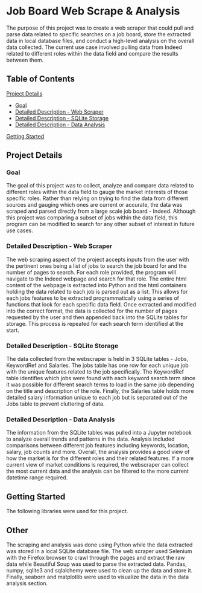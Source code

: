 # Job Board Web Scrape & Analysis

The purpose of this project was to create a web scraper that could pull and parse data related to specific searches on a job board, store the extracted data in local database files, and conduct a high-level analysis on the overall data collected. The current use case involved pulling data from Indeed related to different roles within the data field and compare the results between them.

## Table of Contents

[Project Details](#project-details)
  - [Goal](#goal)
  - [Detailed Description - Web Scraper](#detailed-description---web-scraper)
  - [Detailed Description - SQLite Storage](#detailed-description---sqlite-storage)
  - [Detailed Description - Data Analysis](#detailed-description---data-analysis)

[Getting Started](#getting-started)

## Project Details

### Goal
The goal of this project was to collect, analyze and compare data related to different roles within the data field to gauge the market interests of those specific roles. Rather than relying on trying to find the data from different sources and gauging which ones are current or accurate, the data was scraped and parsed directly from a large scale job board - Indeed. Although this project was comparing a subset of jobs within the data field, this program can be modified to search for any other subset of interest in future use cases.

### Detailed Description - Web Scraper
The web scraping aspect of the project accepts inputs from the user with the pertinent ones being a list of jobs to search the job board for and the number of pages to search. For each role provided, the program will navigate to the Indeed webpage and search for that role. The entire html content of the webpage is extracted into Python and the html containers holding the data related to each job is parsed out as a list. This allows for each jobs features to be extracted programmatically using a series of functions that look for each specific data field. Once extracted and modified into the correct format, the data is collected for the number of pages requested by the user and then appended back into the SQLite tables for storage. This process is repeated for each search term identified at the start.  

### Detailed Description - SQLite Storage
The data collected from the webscraper is held in 3 SQLite tables - Jobs, KeywordRef and Salaries. The jobs table has one row for each unique job with the unique features related to the job specifically. The KeywordRef table identifies which jobs were found with each keyword search term since it was possible for different search terms to load in the same job depending on the title and description of the role. Finally, the Salaries table holds more detailed salary information unique to each job but is separated out of the Jobs table to prevent cluttering of data. 

### Detailed Description - Data Analysis
The information from the SQLite tables was pulled into a Jupyter notebook to analyze overall trends and patterns in the data. Analysis included comparisons between different job features including keywords, location, salary, job counts and more. Overall, the analysis provides a good view of how the market is for the different roles and their related features. If a more current view of market conditions is required, the webscraper can collect the most current data and the analysis can be filtered to the more current datetime range required. 

## Getting Started

The following libraries were used for this project.


## Other

The scraping and analysis was done using Python while the data extracted was stored in a local SQLite database file. The web scraper used Selenium with the Firefox browser to crawl through the pages and extract the raw data while Beautiful Soup was used to parse the extracted data. Pandas, numpy, sqlite3 and sqlalchemy were used to clean up the data and store it. Finally, seaborn and matplotlib were used to visualize the data in the data analysis section.
